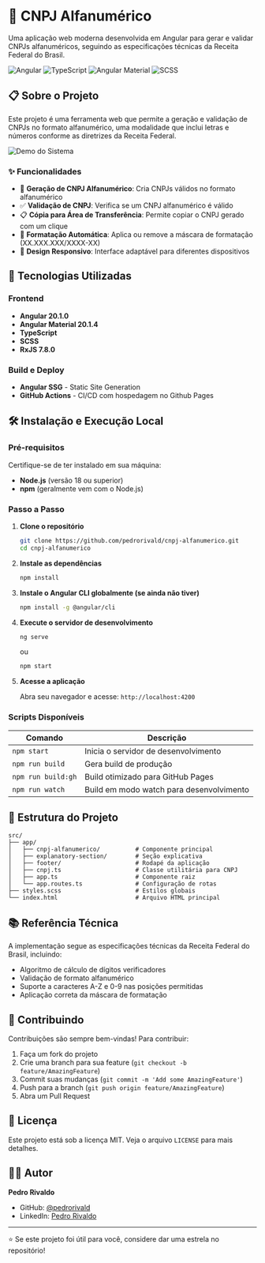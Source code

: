 # 🏢 CNPJ Alfanumérico

Uma aplicação web moderna desenvolvida em Angular para gerar e validar CNPJs alfanuméricos, seguindo as especificações técnicas da Receita Federal do Brasil.

![Angular](https://img.shields.io/badge/Angular-20.1.0-DD0031?style=for-the-badge&logo=angular&logoColor=white)
![TypeScript](https://img.shields.io/badge/TypeScript-007ACC?style=for-the-badge&logo=typescript&logoColor=white)
![Angular Material](https://img.shields.io/badge/Angular%20Material-20.1.4-FF6D00?style=for-the-badge&logo=angular&logoColor=white)
![SCSS](https://img.shields.io/badge/SCSS-CF649A?style=for-the-badge&logo=sass&logoColor=white)

## 📋 Sobre o Projeto

Este projeto é uma ferramenta web que permite a geração e validação de CNPJs no formato alfanumérico, uma modalidade que inclui letras e números conforme as diretrizes da Receita Federal.

![Demo do Sistema](readme.gif)

### ✨ Funcionalidades

- 🎲 **Geração de CNPJ Alfanumérico**: Cria CNPJs válidos no formato alfanumérico
- ✅ **Validação de CNPJ**: Verifica se um CNPJ alfanumérico é válido
- 📋 **Cópia para Área de Transferência**: Permite copiar o CNPJ gerado com um clique
- 🎨 **Formatação Automática**: Aplica ou remove a máscara de formatação (XX.XXX.XXX/XXXX-XX)
- 📱 **Design Responsivo**: Interface adaptável para diferentes dispositivos

## 🚀 Tecnologias Utilizadas

### Frontend
- **Angular 20.1.0** 
- **Angular Material 20.1.4**
- **TypeScript**
- **SCSS**
- **RxJS 7.8.0** 

### Build e Deploy
- **Angular SSG** - Static Site Generation
- **GitHub Actions** - CI/CD com hospedagem no Github Pages

## 🛠️ Instalação e Execução Local

### Pré-requisitos

Certifique-se de ter instalado em sua máquina:

- **Node.js** (versão 18 ou superior)
- **npm** (geralmente vem com o Node.js)

### Passo a Passo

1. **Clone o repositório**
   ```bash
   git clone https://github.com/pedrorivald/cnpj-alfanumerico.git
   cd cnpj-alfanumerico
   ```

2. **Instale as dependências**
   ```bash
   npm install
   ```

3. **Instale o Angular CLI globalmente (se ainda não tiver)**
   ```bash
   npm install -g @angular/cli
   ```

4. **Execute o servidor de desenvolvimento**
   ```bash
   ng serve
   ```
   ou
   ```bash
   npm start
   ```

5. **Acesse a aplicação**
   
   Abra seu navegador e acesse: `http://localhost:4200`

### Scripts Disponíveis

| Comando | Descrição |
|---------|-----------|
| `npm start` | Inicia o servidor de desenvolvimento |
| `npm run build` | Gera build de produção |
| `npm run build:gh` | Build otimizado para GitHub Pages |
| `npm run watch` | Build em modo watch para desenvolvimento |

## 📁 Estrutura do Projeto

```
src/
├── app/
│   ├── cnpj-alfanumerico/          # Componente principal
│   ├── explanatory-section/        # Seção explicativa
│   ├── footer/                     # Rodapé da aplicação
│   ├── cnpj.ts                     # Classe utilitária para CNPJ
│   ├── app.ts                      # Componente raiz
│   └── app.routes.ts               # Configuração de rotas
├── styles.scss                     # Estilos globais
└── index.html                      # Arquivo HTML principal
```

## 📚 Referência Técnica

A implementação segue as especificações técnicas da Receita Federal do Brasil, incluindo:

- Algoritmo de cálculo de dígitos verificadores
- Validação de formato alfanumérico
- Suporte a caracteres A-Z e 0-9 nas posições permitidas
- Aplicação correta da máscara de formatação

## 🤝 Contribuindo

Contribuições são sempre bem-vindas! Para contribuir:

1. Faça um fork do projeto
2. Crie uma branch para sua feature (`git checkout -b feature/AmazingFeature`)
3. Commit suas mudanças (`git commit -m 'Add some AmazingFeature'`)
4. Push para a branch (`git push origin feature/AmazingFeature`)
5. Abra um Pull Request

## 📄 Licença

Este projeto está sob a licença MIT. Veja o arquivo `LICENSE` para mais detalhes.

## 👨‍💻 Autor

**Pedro Rivaldo**

- GitHub: [@pedrorivald](https://github.com/pedrorivald)
- LinkedIn: [Pedro Rivaldo](https://linkedin.com/in/pedrorivaldo)

---

⭐ Se este projeto foi útil para você, considere dar uma estrela no repositório!